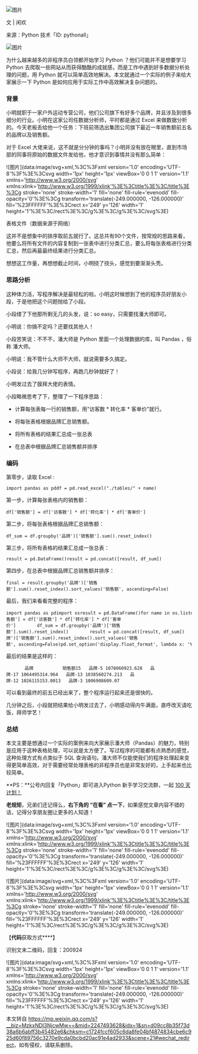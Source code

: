 ![图片](https://mmbiz.qpic.cn/mmbiz_jpg/SAy0yVjKWywF1B2sqROJSwGqkBTnf3iaCY0NicU3iaflojDougbyrWHezpZkPo7ViaglL4pQgXEANKZGRsts1PA2TQ/640?wx_fmt=jpeg&wxfrom=5&wx_lazy=1&wx_co=1)

文 | 闲欢  

来源：Python 技术「ID: pythonall」

![图片](https://mmbiz.qpic.cn/mmbiz_jpg/t8ibUxVnMTLPLUyAAdaDETpj5xxGvtM5pcns01OplkMfZrYaMeHJUFDOGIAjbOpGab87wO7uZhjEwv0WnhPbq1A/640?wx_fmt=jpeg&wxfrom=5&wx_lazy=1&wx_co=1 "金属质感分割线")

  

为什么越来越多的非程序员白领都开始学习 Python ？他们可能并不是想要学习 Python 去爬取一些网站从而获得酷酷的成就感，而是工作中遇到好多数据分析处理的问题，用 Python 就可以简单高效地解决。本文就通过一个实际的例子来给大家展示一下 Python 是如何应用于实际工作中高效解决复杂问题的。

### 背景

小明就职于一家户外运动专营公司，他们公司旗下有好多个品牌，并且涉及到很多细分的行业。小明在这家公司任数据分析师，平时都是通过 Excel 来做数据分析的。今天老板丢给他一个任务：下班前筛选出集团公司旗下最近一年销售额前五名的品牌以及销售额。

对于 Excel 大佬来说，这不就是分分钟的事吗？小明并没有放在眼里，直到市场部的同事将原始的数据文件发给他，他才意识到事情并没有那么简单：

![图片](data:image/svg+xml,%3C%3Fxml version='1.0' encoding='UTF-8'%3F%3E%3Csvg width='1px' height='1px' viewBox='0 0 1 1' version='1.1' xmlns='http://www.w3.org/2000/svg' xmlns:xlink='http://www.w3.org/1999/xlink'%3E%3Ctitle%3E%3C/title%3E%3Cg stroke='none' stroke-width='1' fill='none' fill-rule='evenodd' fill-opacity='0'%3E%3Cg transform='translate(-249.000000, -126.000000)' fill='%23FFFFFF'%3E%3Crect x='249' y='126' width='1' height='1'%3E%3C/rect%3E%3C/g%3E%3C/g%3E%3C/svg%3E)

表格文件（数据来源于网络）  

这并不是想象中的排序取前五就行了。这总共有90个文件，按常规的思路来看，他要么将所有文件的内容复制到一张表中进行分类汇总，要么将每张表格进行分类汇总，然后再最最终结果进行分类汇总。

想想这工作量，再想想截止时间，小明挠了挠头，感觉到要渐渐头秃。

### 思路分析

这种体力活，写程序解决是最轻松的啦。小明这时候想到了他的程序员好朋友小段，于是他把这个问题抛给了小段。

小段缕了下他那所剩无几的头发，说：so easy，只需要找潘大师即可。

小明说：你搞不定吗？还要找其他人！

小段苦笑说：不不不，潘大师是 Python 里面一个处理数据的库，叫 Pandas ，俗称 潘大师。

小明说：我不管什么大师不大师，就说需要多久搞定。

小段说：给我几分钟写程序，再跑几秒钟就好了！

小明发过去了膜拜大佬的表情。

小段略微思考了下，整理了一下程序思路：

*   计算每张表每一行的销售额，用“访客数 \* 转化率 \* 客单价”就行。
    
*   将每张表格根据品牌汇总销售额。
    
*   将所有表格的结果汇总成一张总表
    
*   在总表中根据品牌汇总销售额并排序
    

### 编码

第零步，读取 Excel :

```
import pandas as pddf = pd.read_excel("./tables/" + name)
```

第一步，计算每张表格内的销售额：

```
df['销售额'] = df['访客数'] * df['转化率'] * df['客单价']
```

第二步，将每张表格根据品牌汇总销售额：

```
df_sum = df.groupby('品牌')['销售额'].sum().reset_index()
```

第三步，将所有表格的结果汇总成一张总表：

```
result = pd.DataFrame()result = pd.concat([result, df_sum])
```

第四步，在总表中根据品牌汇总销售额并排序：

```
final = result.groupby('品牌')['销售额'].sum().reset_index().sort_values('销售额', ascending=False)
```

最后，我们来看看完整的程序：

```
import pandas as pdimport osresult = pd.DataFrame()for name in os.listdir("./tables"):    try:        df = pd.read_excel("./tables/" + name)        df['销售额'] = df['访客数'] * df['转化率'] * df['客单价']        df_sum = df.groupby('品牌')['销售额'].sum().reset_index()        result = pd.concat([result, df_sum])    except:        print(name)        passfinal = result.groupby('品牌')['销售额'].sum().reset_index().sort_values('销售额', ascending=False)pd.set_option('display.float_format', lambda x: '%.2f' % x)print(final.head())
```

最后的结果是这样的：

```
       品牌           销售额15   品牌-5 1078060923.628   品牌-17 1064495314.964   品牌-13 1038560274.213   品牌-12 1026115153.0013   品牌-3 1006908609.07
```

可以看到最终的前五已经出来了，整个程序运行起来还是很快的。

几分钟之后，小段就把结果给小明发过去了，小明感动得内牛满面，直呼改天请吃饭，拜师学艺！

### 总结

本文主要是想通过一个实际的案例来向大家展示潘大师（Pandas）的魅力，特别是应用于这种表格处理，可以说是太方便了。写过程序的可能都有点熟悉的感觉，这种处理方式有点类似于 SQL 查询语句。潘大师不仅能使我们的程序处理起来变得更简单高效，对于需要经常处理表格的非程序员也是非常友好的，上手起来也比较简单。

  

**PS：**公号内回复「Python」即可进入Python 新手学习交流群，一起 [100 天计划！](http://mp.weixin.qq.com/s?__biz=MzU1NDk2MzQyNg==&mid=2247486409&idx=1&sn=bee54e90931441489977f68df8339d5f&chksm=fbdad344ccad5a52dd503a3b4eb3c67bd79e3a50634acac8a28b42ebfb476833475182b62806&scene=21#wechat_redirect)

  

**老规矩**，兄弟们还记得么，**右下角的 “在看” 点一下**，如果感觉文章内容不错的话，记得分享朋友圈让更多的人知道！

![图片](data:image/svg+xml,%3C%3Fxml version='1.0' encoding='UTF-8'%3F%3E%3Csvg width='1px' height='1px' viewBox='0 0 1 1' version='1.1' xmlns='http://www.w3.org/2000/svg' xmlns:xlink='http://www.w3.org/1999/xlink'%3E%3Ctitle%3E%3C/title%3E%3Cg stroke='none' stroke-width='1' fill='none' fill-rule='evenodd' fill-opacity='0'%3E%3Cg transform='translate(-249.000000, -126.000000)' fill='%23FFFFFF'%3E%3Crect x='249' y='126' width='1' height='1'%3E%3C/rect%3E%3C/g%3E%3C/g%3E%3C/svg%3E)

![图片](data:image/svg+xml,%3C%3Fxml version='1.0' encoding='UTF-8'%3F%3E%3Csvg width='1px' height='1px' viewBox='0 0 1 1' version='1.1' xmlns='http://www.w3.org/2000/svg' xmlns:xlink='http://www.w3.org/1999/xlink'%3E%3Ctitle%3E%3C/title%3E%3Cg stroke='none' stroke-width='1' fill='none' fill-rule='evenodd' fill-opacity='0'%3E%3Cg transform='translate(-249.000000, -126.000000)' fill='%23FFFFFF'%3E%3Crect x='249' y='126' width='1' height='1'%3E%3C/rect%3E%3C/g%3E%3C/g%3E%3C/svg%3E)

【**代码**获取方式****】

识别文末二维码，回复：200924

  

![图片](data:image/svg+xml,%3C%3Fxml version='1.0' encoding='UTF-8'%3F%3E%3Csvg width='1px' height='1px' viewBox='0 0 1 1' version='1.1' xmlns='http://www.w3.org/2000/svg' xmlns:xlink='http://www.w3.org/1999/xlink'%3E%3Ctitle%3E%3C/title%3E%3Cg stroke='none' stroke-width='1' fill='none' fill-rule='evenodd' fill-opacity='0'%3E%3Cg transform='translate(-249.000000, -126.000000)' fill='%23FFFFFF'%3E%3Crect x='249' y='126' width='1' height='1'%3E%3C/rect%3E%3C/g%3E%3C/g%3E%3C/svg%3E)

本文转自 <https://mp.weixin.qq.com/s?__biz=MzkxNDI3NjcwMw==&mid=2247493628&idx=1&sn=d09cc8b35f73d38a6b6abff3b45482e6&chksm=c1724fccf605c6da8fe04bf4874834cbe6c925d60f89756c3270e9cda0bcbd20ac91e4ad2933&scene=21#wechat_redirect>，如有侵权，请联系删除。